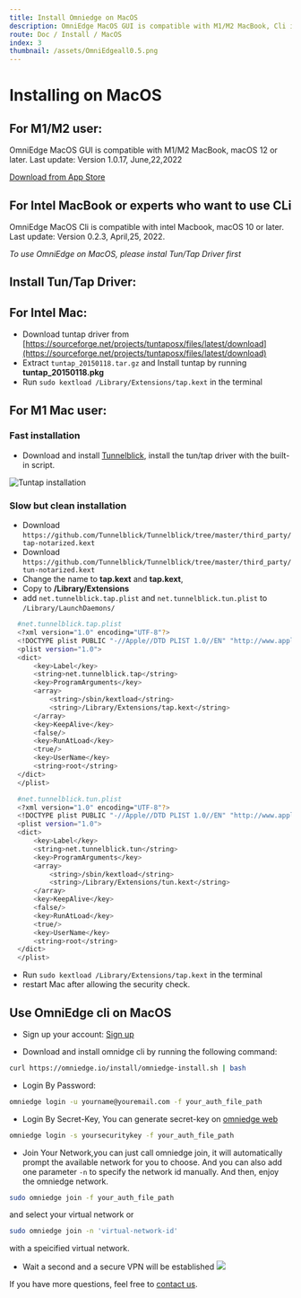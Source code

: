 ```yaml
---
title: Install Omniedge on MacOS
description: OmniEdge MacOS GUI is compatible with M1/M2 MacBook, Cli is compatible with intel MacBook, macOS 10 or later, connect to private network.
route: Doc / Install / MacOS
index: 3
thumbnail: /assets/OmniEdgeall0.5.png
---
```

# Installing on MacOS

## For M1/M2 user: 

OmniEdge MacOS GUI is compatible with M1/M2 MacBook, macOS 12 or later. Last update: Version 1.0.17, June,22,2022

[Download from App Store](https://apps.apple.com/us/app/omniedgenew/id1603005893)

## For Intel MacBook or experts who want to use CLi

OmniEdge MacOS Cli is compatible with intel Macbook, macOS 10 or later. Last update: Version 0.2.3, April,25, 2022.

*To use OmniEdge on MacOS, please instal Tun/Tap Driver first*

## Install Tun/Tap Driver:

## For Intel Mac: 

  - Download tuntap driver from [https://sourceforge.net/projects/tuntaposx/files/latest/download](https://sourceforge.net/projects/tuntaposx/files/latest/download) 
  - Extract `tuntap_20150118.tar.gz` and Install tuntap by running **tuntap_20150118.pkg**
  - Run `sudo kextload /Library/Extensions/tap.kext` in the terminal

## For M1 Mac user: 

### Fast installation
  - Download and install [Tunnelblick](https://github.com/Tunnelblick/Tunnelblick/releases), install the tun/tap driver with the built-in script.

  ![Tuntap installation](/docs/tuntap-by-tunnelblick.jpg)

### Slow but clean installation

  - Download `https://github.com/Tunnelblick/Tunnelblick/tree/master/third_party/tap-notarized.kext`
  - Download `https://github.com/Tunnelblick/Tunnelblick/tree/master/third_party/tun-notarized.kext`
  - Change the name to **tap.kext** and **tap.kext**, 
  - Copy to **/Library/Extensions**
  - add `net.tunnelblick.tap.plist` and `net.tunnelblick.tun.plist` to `/Library/LaunchDaemons/`

  ```bash
    #net.tunnelblick.tap.plist
    <?xml version="1.0" encoding="UTF-8"?>
    <!DOCTYPE plist PUBLIC "-//Apple//DTD PLIST 1.0//EN" "http://www.apple.com/DTDs/PropertyList-1.0.dtd">
    <plist version="1.0">
    <dict>
        <key>Label</key>
        <string>net.tunnelblick.tap</string>
        <key>ProgramArguments</key>
        <array>
            <string>/sbin/kextload</string>
            <string>/Library/Extensions/tap.kext</string>
        </array>
        <key>KeepAlive</key>
        <false/>
        <key>RunAtLoad</key>
        <true/>
        <key>UserName</key>
        <string>root</string>
    </dict>
    </plist>

  ```

  ```bash
    #net.tunnelblick.tun.plist
    <?xml version="1.0" encoding="UTF-8"?>
    <!DOCTYPE plist PUBLIC "-//Apple//DTD PLIST 1.0//EN" "http://www.apple.com/DTDs/PropertyList-1.0.dtd">
    <plist version="1.0">
    <dict>
        <key>Label</key>
        <string>net.tunnelblick.tun</string>
        <key>ProgramArguments</key>
        <array>
            <string>/sbin/kextload</string>
            <string>/Library/Extensions/tun.kext</string>
        </array>
        <key>KeepAlive</key>
        <false/>
        <key>RunAtLoad</key>
        <true/>
        <key>UserName</key>
        <string>root</string>
    </dict>
    </plist>
  ```
- Run `sudo kextload /Library/Extensions/tap.kext` in the terminal
- restart Mac after allowing the security check. 


## Use OmniEdge cli on MacOS

+ Sign up your account: [Sign up](https://omniedge.io/register)

+ Download and install omnidge cli by running the following command:

``` bash
curl https://omniedge.io/install/omniedge-install.sh | bash
```

+ Login By Password:

``` bash
omniedge login -u yourname@youremail.com -f your_auth_file_path
```

+ Login By Secret-Key, You can generate secret-key on [omniedge web](https://omniedge.io/dashboard)

```bash
omniedge login -s yoursecuritykey -f your_auth_file_path
```

+ Join Your Network,you can just call omniedge join, it will automatically prompt the available network for you to choose. And you can also add one parameter `-n` to specify the network id manually. And then, enjoy the omniedge network.

```bash
sudo omniedge join -f your_auth_file_path
```
and select your virtual network or

``` bash
sudo omniedge join -n 'virtual-network-id'
```

with a speicified virtual network.

+ Wait a second and a secure VPN will be established
![](/assets/download/OmniEdge-CLI-0.2.0.gif)


If you have more questions, feel free to [contact us](mailto:support@omniedge.io).